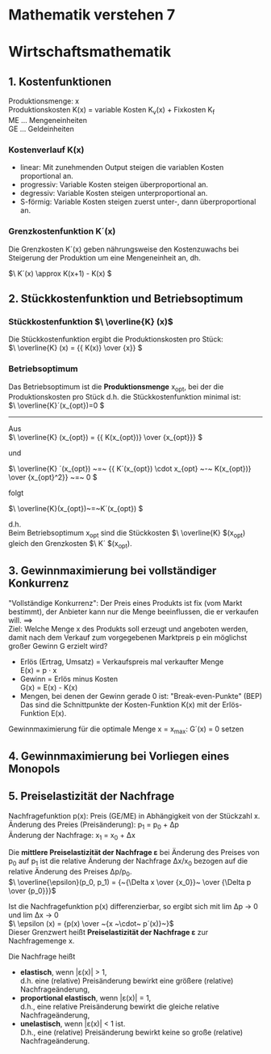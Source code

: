 # Mathematik verstehen 7

# Wirtschaftsmathematik
## 1. Kostenfunktionen
Produktionsmenge: x   
Produktionskosten K(x) = variable Kosten K<sub>v</sub>(x) + Fixkosten K<sub>f</sub>   
ME ... Mengeneinheiten   
GE ... Geldeinheiten   

### Kostenverlauf K(x)
* linear: Mit zunehmenden Output steigen die variablen Kosten proportional an.   
* progressiv: Variable Kosten steigen überproportional an.   
* degressiv: Variable Kosten steigen unterproportional an.   
* S-förmig: Variable Kosten steigen zuerst unter-, dann überproportional an.      

### Grenzkostenfunktion K´(x)
Die Grenzkosten K´(x) geben nährungsweise den Kostenzuwachs bei Steigerung der Produktion um eine Mengeneinheit an, dh.   

$\ K´(x) \approx K(x+1) - K(x) $

## 2. Stückkostenfunktion und Betriebsoptimum
### Stückkostenfunktion $\ \overline{K} (x)$
Die Stückkostenfunktion ergibt die Produktionskosten pro Stück:   
$\ \overline{K} (x) = {{ K(x)} \over {x}} $   

### Betriebsoptimum
Das Betriebsoptimum ist die __Produktionsmenge__ x<sub>opt</sub>, bei der die Produktionskosten pro Stück d.h. die Stückkostenfunktion minimal ist:   
$\ \overline{K}´(x_{opt})=0 $   

---   
Aus   
$\ \overline{K} (x_{opt}) = {{ K(x_{opt})} \over {x_{opt}}} $   

 und   

$\ \overline{K} ´(x_{opt}) ~=~ {{ K´(x_{opt}) \cdot x_{opt} ~-~ K(x_{opt})} \over {x_{opt}^2}} ~=~ 0 $   

 folgt   

$\ \overline{K}(x_{opt})~=~K´(x_{opt}) $

 d.h.   
Beim Betriebsoptimum x<sub>opt</sub> sind die Stückkosten $\ \overline{K} $(x<sub>opt</sub>) gleich den Grenzkosten $\ K´ $(x<sub>opt</sub>).   

## 3. Gewinnmaximierung bei vollständiger Konkurrenz
"Vollständige Konkurrenz": Der Preis eines Produkts ist fix (vom Markt bestimmt), der Anbieter kann nur die Menge beeinflussen, die er verkaufen will. ==>   
Ziel: Welche Menge x des Produkts soll erzeugt und angeboten werden, damit nach dem Verkauf zum vorgegebenen Marktpreis p ein möglichst großer Gewinn G erzielt wird?   

* Erlös (Ertrag, Umsatz) = Verkaufspreis mal verkaufter Menge   
  E(x) = p &sdot; x   
* Gewinn = Erlös minus Kosten   
  G(x) = E(x) - K(x)   
* Mengen, bei denen der Gewinn gerade 0 ist: "Break-even-Punkte" (BEP)   
  Das sind die Schnittpunkte der Kosten-Funktion K(x) mit der Erlös-Funktion E(x).   

Gewinnmaximierung für die optimale Menge x = x<sub>max</sub>: G´(x) = 0 setzen   

## 4. Gewinnmaximierung bei Vorliegen eines Monopols




## 5. Preiselastizität der Nachfrage
Nachfragefunktion p(x): Preis (GE/ME) in Abhängigkeit von der Stückzahl x.   
Änderung des Preies (Preisänderung): p<sub>1</sub> = p<sub>0</sub> + &Delta;p   
Änderung der Nachfrage: x<sub>1</sub> = x<sub>0</sub> + &Delta;x   

Die __mittlere Preiselastizität der Nachfrage &epsilon;__ bei Änderung des Preises von p<sub>0</sub> auf p<sub>1</sub> ist die relative Änderung der Nachfrage &Delta;x/x<sub>0</sub> bezogen auf die relative Änderung des Preises &Delta;p/p<sub>0</sub>.   
$\ \overline{\epsilon}(p_0, p_1) = {~{\Delta x \over {x_0}}~ \over {\Delta p \over {p_0}}}$

Ist die Nachfragefunktion p(x) differenzierbar, so ergibt sich mit lim &Delta;p -> 0 und lim &Delta;x -> 0   
$\ \epsilon (x) = {p(x) \over ~{x ~\cdot~ p´(x)}~}$   
Dieser Grenzwert heißt __Preiselastizität der Nachfrage &epsilon;__ zur Nachfragemenge x.   

Die Nachfrage heißt   
* __elastisch__, wenn |&epsilon;(x)| > 1,   
  d.h. eine (relative) Preisänderung bewirkt eine größere (relative) Nachfrageänderung,   
* __proportional elastisch__, wenn |&epsilon;(x)| = 1,   
  d.h., eine relative Preisänderung bewirkt die gleiche relative Nachfrageänderung,   
* __unelastisch__, wenn |&epsilon;(x)| < 1 ist.   
  D.h., eine (relative) Preisänderung bewirkt keine so große (relative) Nachfrageänderung.   




